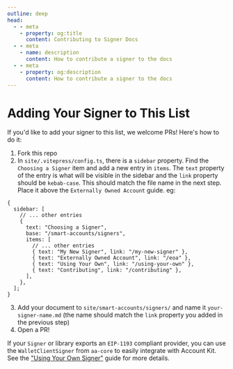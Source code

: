 ```yaml
---
outline: deep
head:
  - - meta
    - property: og:title
      content: Contributing to Signer Docs
  - - meta
    - name: description
      content: How to contribute a signer to the docs
  - - meta
    - property: og:description
      content: How to contribute a signer to the docs
---
```


# Adding Your Signer to This List

If you'd like to add your signer to this list, we welcome PRs! Here's how to do it:

1. Fork this repo
2. In `site/.vitepress/config.ts`, there is a `sidebar` property. Find the `Choosing a Signer` item and add a new entry in `items`. The `text` property of the entry is what will be visible in the sidebar and the `link` property should be `kebab-case`. This should match the file name in the next step. Place it above the `Externally Owned Account` guide. eg:

```ts{9}
{
  sidebar: [
    // ... other entries
    {
      text: "Choosing a Signer",
      base: "/smart-accounts/signers",
      items: [
        // ... other entries
        { text: "My New Signer", link: "/my-new-signer" },
        { text: "Externally Owned Account", link: "/eoa" },
        { text: "Using Your Own", link: "/using-your-own" },
        { text: "Contributing", link: "/contributing" },
      ],
    },
  ];
}
```

3. Add your document to `site/smart-accounts/signers/` and name it `your-signer-name.md` (the name should match the `link` property you added in the previous step)
4. Open a PR!

If your `Signer` or library exports an `EIP-1193` compliant provider, you can use the `WalletClientSigner` from `aa-core` to easily integrate with Account Kit. See the ["Using Your Own Signer"](/smart-accounts/signers/using-your-own) guide for more details.
